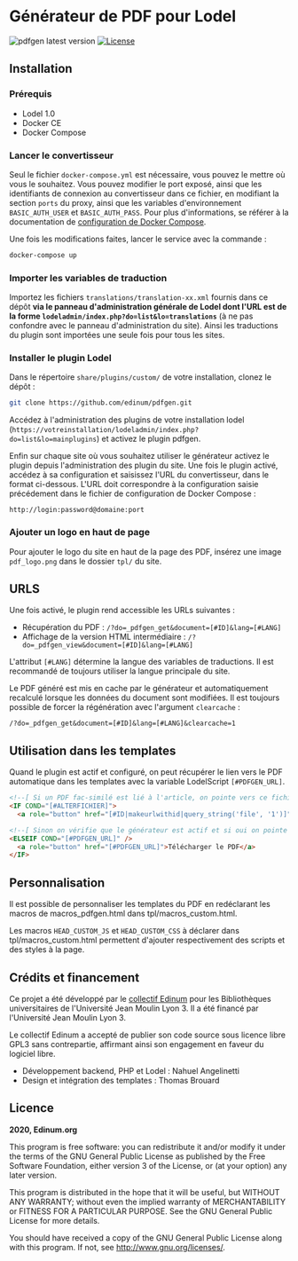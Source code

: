 # Générateur de PDF pour Lodel

![pdfgen latest version](https://img.shields.io/github/v/tag/edinum/pdfgen?color=blue&style=flat-square) [![License](https://img.shields.io/github/license/edinum/pdfgen?color=blue&style=flat-square)](https://github.com/edinum/pdfgen/blob/master/LICENSE)

## Installation

### Prérequis

* Lodel 1.0
* Docker CE
* Docker Compose

### Lancer le convertisseur

Seul le fichier `docker-compose.yml` est nécessaire, vous pouvez le mettre où vous le souhaitez.
Vous pouvez modifier le port exposé, ainsi que les identifiants de connexion au convertisseur dans ce fichier, en modifiant la section `ports` du proxy, ainsi que les variables d'environnement `BASIC_AUTH_USER` et `BASIC_AUTH_PASS`.
Pour plus d'informations, se référer à la documentation de [configuration de Docker Compose](https://docs.docker.com/compose/compose-file/).

Une fois les modifications faites, lancer le service avec la commande :

```bash
docker-compose up
```

### Importer les variables de traduction

Importez les fichiers `translations/translation-xx.xml` fournis dans ce dépôt **via le panneau d'administration générale de Lodel dont l'URL est de la forme `lodeladmin/index.php?do=list&lo=translations`** (à ne pas confondre avec le panneau d'administration du site). Ainsi les traductions du plugin sont importées une seule fois pour tous les sites.

### Installer le plugin Lodel

Dans le répertoire `share/plugins/custom/` de votre installation, clonez le dépôt :

```bash
git clone https://github.com/edinum/pdfgen.git
```

Accédez à l'administration des plugins de votre installation lodel (`https://votreinstallation/lodeladmin/index.php?do=list&lo=mainplugins`) et activez le plugin pdfgen.

Enfin sur chaque site où vous souhaitez utiliser le générateur activez le plugin depuis l'administration des plugin du site. Une fois le plugin activé, accédez à sa configuration et saisissez l'URL du convertisseur, dans le format ci-dessous. L'URL doit correspondre à la configuration saisie précédement dans le fichier de configuration de Docker Compose :

```
http://login:password@domaine:port
```

### Ajouter un logo en haut de page

Pour ajouter le logo du site en haut de la page des PDF, insérez une image `pdf_logo.png` dans le dossier `tpl/` du site.

## URLS

Une fois activé, le plugin rend accessible les URLs suivantes :

* Récupération du PDF : `/?do=_pdfgen_get&document=[#ID]&lang=[#LANG]`
* Affichage de la version HTML intermédiaire : `/?do=_pdfgen_view&document=[#ID]&lang=[#LANG]`

L'attribut `[#LANG]` détermine la langue des variables de traductions. Il est recommandé de toujours utiliser la langue principale du site.

Le PDF généré est mis en cache par le générateur et automatiquement recalculé lorsque les données du document sont modifiées. Il est toujours possible de forcer la régénération avec l'argument `clearcache` :

`/?do=_pdfgen_get&document=[#ID]&lang=[#LANG]&clearcache=1`

## Utilisation dans les templates

Quand le plugin est actif et configuré, on peut récupérer le lien vers le PDF automatique dans les templates avec la variable LodelScript `[#PDFGEN_URL]`.

```html
<!--[ Si un PDF fac-similé est lié à l'article, on pointe vers ce fichier ]-->
<IF COND="[#ALTERFICHIER]">
  <a role="button" href="[#ID|makeurlwithid|query_string('file', '1')]">Télécharger le PDF</a>

<!--[ Sinon on vérifie que le générateur est actif et si oui on pointe vers le PDF automatique ]-->
<ELSEIF COND="[#PDFGEN_URL]" />
  <a role="button" href="[#PDFGEN_URL]">Télécharger le PDF</a>
</IF>
```

## Personnalisation

Il est possible de personnaliser les templates du PDF en redéclarant les macros de macros_pdfgen.html dans tpl/macros_custom.html.

Les macros `HEAD_CUSTOM_JS` et `HEAD_CUSTOM_CSS` à déclarer dans tpl/macros_custom.html permettent d'ajouter respectivement des scripts et des styles à la page.

## Crédits et financement

Ce projet a été développé par le [collectif Edinum](https://edinum.org) pour les Bibliothèques universitaires de l'Université Jean Moulin Lyon 3. Il a été financé par l'Université Jean Moulin Lyon 3. 

Le collectif Edinum a accepté de publier son code source sous licence libre GPL3 sans contrepartie, affirmant ainsi son engagement en faveur du logiciel libre.

* Développement backend, PHP et Lodel : Nahuel Angelinetti
* Design et intégration des templates : Thomas Brouard

## Licence

**2020, Edinum.org**

This program is free software: you can redistribute it and/or modify it under the terms of the GNU General Public License as published by the Free Software Foundation, either version 3 of the License, or (at your option) any later version.

This program is distributed in the hope that it will be useful, but WITHOUT ANY WARRANTY; without even the implied warranty of MERCHANTABILITY or FITNESS FOR A PARTICULAR PURPOSE. See the GNU General Public License for more details.

You should have received a copy of the GNU General Public License along with this program. If not, see http://www.gnu.org/licenses/.